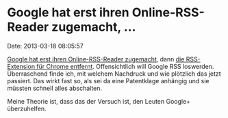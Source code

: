 Google hat erst ihren Online-RSS-Reader zugemacht, \...
=======================================================

Date: 2013-03-18 08:05:57

[Google hat erst ihren Online-RSS-Reader
zugemacht](http://www.heise.de/-1822669), dann [die RSS-Extension für
Chrome entfernt](http://www.heise.de/-1824218). Offensichtlich will
Google RSS loswerden. Überraschend finde ich, mit welchem Nachdruck und
wie plötzlich das jetzt passiert. Das wirkt fast so, als sei da eine
Patentklage anhängig und sie müssten schnell alles abschalten.

Meine Theorie ist, dass das der Versuch ist, den Leuten Google+
überzuhelfen.
